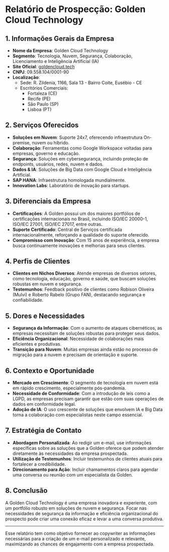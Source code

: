 # Relatório de Prospecção: Golden Cloud Technology

## 1. Informações Gerais da Empresa
- **Nome da Empresa**: Golden Cloud Technology
- **Segmento**: Tecnologia, Nuvem, Segurança, Colaboração, Licenciamento e Inteligência Artificial (IA)
- **Site Oficial**: [goldencloud.tech](https://goldencloud.tech/)
- **CNPJ**: 09.558.104/0001-90
- **Localização**: 
  - Sede: R. Zildenia, 1166, Sala 13 - Bairro Coite, Eusébio - CE
  - Escritórios Comerciais: 
    - Fortaleza (CE)
    - Recife (PE)
    - São Paulo (SP)
    - Lisboa (PT)

## 2. Serviços Oferecidos
- **Soluções em Nuvem**: Suporte 24x7, oferecendo infraestrutura On-premise, nuvem ou híbrido.
- **Colaboração**: Ferramentas como Google Workspace voltadas para empresas, governo e educação.
- **Segurança**: Soluções em cybersegurança, incluindo proteção de endpoints, usuários, redes, nuvem e dados.
- **Dados & IA**: Soluções de Big Data com Google Cloud e Inteligência Artificial.
- **SAP HANA**: Infraestrutura homologada mundialmente.
- **Innovation Labs**: Laboratório de inovação para startups.

## 3. Diferenciais da Empresa
- **Certificações**: A Golden possui um dos maiores portfólios de certificações internacionais no Brasil, incluindo ISO/IEC 20000-1, ISO/IEC 27001, ISO/IEC 27017, entre outras.
- **Suporte Certificado**: Central de Serviços certificada internacionalmente, reforçando a qualidade do suporte oferecido.
- **Compromisso com Inovação**: Com 15 anos de experiência, a empresa busca continuamente inovações e melhorias para seus clientes.
  
## 4. Perfis de Clientes
- **Clientes em Nichos Diversos**: Atende empresas de diversos setores, como tecnologia, educação, governo e saúde, que buscam soluções robustas em nuvem e segurança.
- **Testemunhos**: Feedback positivo de clientes como Robison Oliveira (Mulvi) e Roberto Rabelo (Grupo FAN), destacando segurança e confiabilidade.

## 5. Dores e Necessidades
- **Segurança da Informação**: Com o aumento de ataques cibernéticos, as empresas necessitam de soluções robustas para proteger seus dados.
- **Eficiência Organizacional**: Necessidade de colaborações mais eficientes e produtivas.
- **Transição para Nuvem**: Muitas empresas ainda estão no processo de migração para a nuvem e precisam de orientação e suporte.

## 6. Contexto e Oportunidade
- **Mercado em Crescimento**: O segmento de tecnologia em nuvem está em rápido crescimento, especialmente pós-pandemia.
- **Necessidade de Conformidade**: Com a introdução de leis como a LGPD, as empresas precisam garantir que estão com suas operações de dados em conformidade legal.
- **Adoção de IA**: O uso crescente de soluções que envolvem IA e Big Data torna a colaboração com especialistas neste campo essencial.

## 7. Estratégia de Contato
- **Abordagem Personalizada**: Ao redigir um e-mail, use informações específicas sobre as soluções que a Golden oferece que podem atender diretamente às necessidades da empresa prospectada.
- **Utilização de Testemunhos**: Incluir testemunhos de clientes atuais para fortalecer a credibilidade.
- **Direcionamento para Ação**: Incluir chamamentos claros para agendar uma conversa ou reunião com um especialista da Golden.

## 8. Conclusão
A Golden Cloud Technology é uma empresa inovadora e experiente, com um portfólio robusto em soluções de nuvem e segurança. Focar nas necessidades de segurança da informação e eficiência organizacional do prospecto pode criar uma conexão eficaz e levar a uma conversa produtiva.

--- 

Esse relatório tem como objetivo fornecer ao copywriter as informações necessárias para a criação de um e-mail personalizado e relevante, maximizando as chances de engajamento com a empresa prospectada.